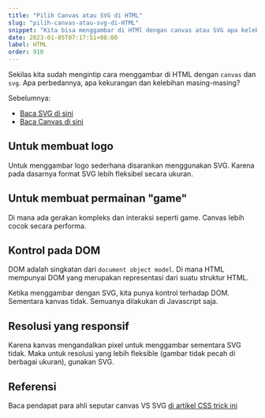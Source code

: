 ```yaml
---
title: "Pilih Canvas atau SVG di HTML"
slug: "pilih-canvas-atau-svg-di-HTML"
snippet: "Kita bisa menggambar di HTMl dengan canvas atau SVG apa kelebihan dan kekurangan masing-masing"
date: 2023-01-05T07:17:51+08:00
label: HTML
order: 910
---
```



Sekilas kita sudah mengintip cara menggambar di HTML dengan `canvas` dan `svg`. Apa perbedannya, apa kekurangan dan kelebihan masing-masing?

Sebelumnya:
- [Baca SVG di sini](/html/menggambar-dengan-svg-di-html/)
- [Baca Canvas di sini](/html/menggambar-dengan-canvas-di-html/)

## Untuk membuat logo
Untuk menggambar logo sederhana disarankan menggunakan SVG. Karena pada dasarnya format SVG lebih fleksibel secara ukuran. 

## Untuk membuat permainan "game"
Di mana ada gerakan kompleks dan interaksi seperti game. Canvas lebih cocok secara performa.  

## Kontrol pada DOM
DOM adalah singkatan dari `document object model`. Di mana HTML mempunyai DOM yang merupakan representasi dari suatu struktur HTML.

Ketika menggambar dengan SVG, kita punya kontrol terhadap DOM.  
Sementara kanvas tidak. Semuanya dilakukan di Javascript saja.

## Resolusi yang responsif
Karena kanvas mengandalkan pixel untuk menggambar sementara SVG tidak. Maka untuk resolusi yang lebih fleksible (gambar tidak pecah di berbagai ukuran), gunakan SVG.

## Referensi
Baca pendapat para ahli seputar canvas VS SVG [di artikel CSS trick ini](https://css-tricks.com/when-to-use-svg-vs-when-to-use-canvas/)